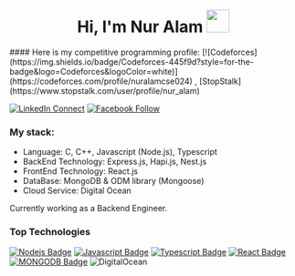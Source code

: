 <h1 align="Center">  Hi, I'm Nur Alam  <img src="https://media.giphy.com/media/WUlplcMpOCEmTGBtBW/giphy.gif" width="40px"> </h1>
#### Here is my competitive programming profile: 
[![Codeforces](https://img.shields.io/badge/Codeforces-445f9d?style=for-the-badge&logo=Codeforces&logoColor=white)](https://codeforces.com/profile/nuralamcse024) , [StopStalk](https://www.stopstalk.com/user/profile/nur_alam)
<br />

[![LinkedIn Connect](https://img.shields.io/badge/LinkedIn-0077B5?style=for-the-badge&logo=linkedin&logoColor=white)](https://www.linkedin.com/in/nuralam024) 
[![Facebook Follow](https://img.shields.io/badge/Facebook-1877F2?style=for-the-badge&logo=facebook&logoColor=white)](https://www.facebook.com/Nuralamcse)
 
   ### My stack:
* Language: C, C++, Javascript (Node.js), Typescript
* BackEnd Technology: Express.js, Hapi.js, Nest.js
* FrontEnd Technology: React.js
* DataBase: MongoDB & ODM library (Mongoose)
* Cloud Service: Digital Ocean

Currently working as a Backend Engineer. </b>
</br>


### Top Technologies

[![Nodejs Badge](https://img.shields.io/badge/-Nodejs-3C873A?style=for-the-badge&labelColor=black&logo=node.js&logoColor=3C873A)](#) [![Javascript Badge](https://img.shields.io/badge/-Javascript-F0DB4F?style=for-the-badge&labelColor=black&logo=javascript&logoColor=F0DB4F)](#) [![Typescript Badge](https://img.shields.io/badge/-Typescript-007acc?style=for-the-badge&labelColor=black&logo=typescript&logoColor=007acc)](#) [![React Badge](https://img.shields.io/badge/-React-61DBFB?style=for-the-badge&labelColor=black&logo=react&logoColor=61DBFB)](#) [![MONGODB Badge](https://img.shields.io/badge/MongoDB-4EA94B?style=for-the-badge&logo=mongodb&logoColor=white)](#) ![DigitalOcean](https://img.shields.io/badge/DigitalOcean-%230167ff.svg?style=for-the-badge&logo=digitalOcean&logoColor=white)  
